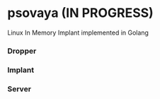 # psovaya (IN PROGRESS)
Linux In Memory Implant implemented in Golang

### Dropper
### Implant
### Server
